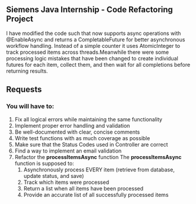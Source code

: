 ## Siemens Java Internship - Code Refactoring Project

I have modified the code such that now supports async operations with @EnableAsync and returns a CompletableFuture for better asynchronous workflow handling. Instead of a simple counter it uses AtomicInteger to track processed items across threads.Meanwhile there were some processing logic mistakes that have been changed to create individual futures for each item, collect them, and then wait for all completions before returning results. 

## Requests
### You will have to:
1. Fix all logical errors while maintaining the same functionality
2. Implement proper error handling and validation
3. Be well-documented with clear, concise comments
4. Write test functions with as much coverage as possible
5. Make sure that the Status Codes used in Controller are correct
6. Find a way to implement an email validation
7. Refactor the **processItemsAsync** function
    The **processItemsAsync** function is supposed to:
      1. Asynchronously process EVERY item (retrieve from database, update status, and save)
      2. Track which items were processed
      3. Return a list when all items have been processed
      4. Provide an accurate list of all successfully processed items


